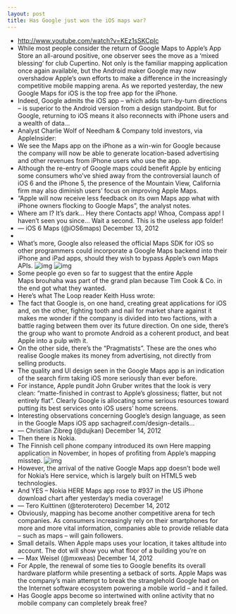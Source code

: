 ```yaml
---
layout: post
title: Has Google just won the iOS maps war?
---
```

* http://www.youtube.com/watch?v=KEz1sSKCpIc
* While most people consider the return of Google Maps to Apple’s App Store an all-around positive, one observer sees the move as a ‘mixed blessing’ for club Cupertino. Not only is the familiar mapping application once again available, but the Android maker Google may now overshadow Apple’s own efforts to make a difference in the increasingly competitive mobile mapping arena. As we reported yesterday, the new Google Maps for iOS is the top free app for the iPhone.
* Indeed, Google admits the iOS app – which adds turn-by-turn directions – is superior to the Android version from a design standpoint. But for Google, returning to iOS means it also reconnects with iPhone users and a wealth of data…
* Analyst Charlie Wolf of Needham & Company told investors, via AppleInsider:
* We see the Maps app on the iPhone as a win-win for Google because the company will now be able to generate location-based advertising and other revenues from iPhone users who use the app.
* Although the re-entry of Google maps could benefit Apple by enticing some consumers who’ve shied away from the controversial launch of iOS 6 and the iPhone 5, the presence of the Mountain View, California firm may also diminish users’ focus on improving Apple Maps.
* “Apple will now receive less feedback on its own Maps app what with iPhone owners flocking to Google Maps”, the analyst notes.
* Where am I? It’s dark… Hey there Contacts app! Whoa, Compass app! I haven’t seen you since… Wait a second. This is the useless app folder!
* — iOS 6 Maps (@iOS6maps) December 13, 2012
*  
* What’s more, Google also released the official Maps SDK for iOS so other programmers could incorporate a Google Maps backend into their iPhone and iPad apps, should they wish to bypass Apple’s own Maps APIs.
![img](http://media.idownloadblog.com/wp-content/uploads/2012/12/Google-Maps-1.0-for-iOS-iPhone-screenshot-003.jpg)
![img](http://media.idownloadblog.com/wp-content/uploads/2012/12/Google-Maps-1.0-for-iOS-iPhone-screenshot-004.jpg)
* Some people go even so far to suggest that the entire Apple Maps brouhaha was part of the grand plan because Tim Cook & Co. in the end got what they wanted.
* Here’s what The Loop reader Keith Huss wrote:
* The fact that Google is, on one hand, creating great applications for iOS and, on the other, fighting tooth and nail for market share against it makes me wonder if the company is divided into two factions, with a battle raging between them over its future direction. On one side, there’s the group who want to promote Android as a coherent product, and beat Apple into a pulp with it.
* On the other side, there’s the “Pragmatists”. These are the ones who realise Google makes its money from advertising, not directly from selling products.
* The quality and UI design seen in the Google Maps app is an indication of the search firm taking iOS more seriously than ever before.
* For instance, Apple pundit John Gruber writes that the look is very clean: “matte-finished in contrast to Apple’s glossiness; flatter, but not entirely flat”. Clearly Google is allocating some serious resources toward putting its best services onto iOS users’ home screens.
* Interesting observations concerning Google’s design language, as seen in the Google Maps iOS app sachagreif.com/design-details…
* — Christian Zibreg (@dujkan) December 14, 2012
* Then there is Nokia.
* The Finnish cell phone company introduced its own Here mapping application in November, in hopes of profiting from Apple’s mapping misstep.
![img](http://media.idownloadblog.com/wp-content/uploads/2012/11/Nokia-Here-3D-Golden-Gate.jpg)
* However, the arrival of the native Google Maps app doesn’t bode well for Nokia’s Here service, which is largely built on HTML5 web technologies.
* And YES – Nokia HERE Maps app rose to #937 in the US iPhone download chart after yesterday’s media coverage!
* — Tero Kuittinen (@teroterotero) December 14, 2012
* Obviously, mapping has become another competitive arena for tech companies. As consumers increasingly rely on their smartphones for more and more vital information, companies able to provide reliable data – such as maps – will gain followers.
* Small details. When Apple maps uses your location, it takes altitude into account. The dot will show you what floor of a building you’re on
* — Max Weisel (@mxweas) December 14, 2012
* For Apple, the renewal of some ties to Google benefits its overall hardware platform while presenting a setback of sorts. Apple Maps was the company’s main attempt to break the stranglehold Google had on the Internet software ecosystem powering a mobile world – and it failed.
* Has Google apps become so intertwined with online activity that no mobile company can completely break free?

